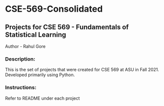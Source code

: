 # CSE-569-Consolidated

## Projects for CSE 569 - Fundamentals of Statistical Learning

Author - Rahul Gore

### Description:
This is the set of projects that were created for CSE 569 at ASU in Fall 2021. Developed primarily using Python.

### Instructions:
Refer to README under each project
